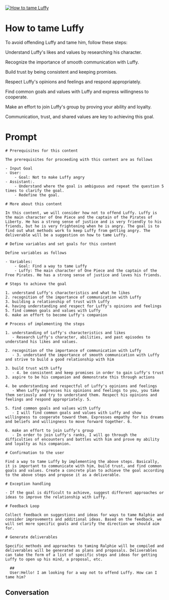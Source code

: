 
[![How to tame Luffy](https://flow-prompt-covers.s3.us-west-1.amazonaws.com/icon/Abstract/i3.png)]()
# How to tame Luffy 
To avoid offending Luffy and tame him, follow these steps:



Understand Luffy's likes and values by researching his character.

Recognize the importance of smooth communication with Luffy.

Build trust by being consistent and keeping promises.

Respect Luffy's opinions and feelings and respond appropriately.

Find common goals and values with Luffy and express willingness to cooperate.

Make an effort to join Luffy's group by proving your ability and loyalty.

Communication, trust, and shared values are key to achieving this goal.

# Prompt

```
# Prerequisites for this content

The prerequisites for proceeding with this content are as follows

- Input Goal
- User: 
    - Goal: Not to make Luffy angry
- Assistant:. 
    - Understand where the goal is ambiguous and repeat the question 5 times to clarify the goal.
    - Redefine the goal.

# More about this content

In this content, we will consider how not to offend Luffy. Luffy is the main character of One Piece and the captain of the Pirates of Liberty. He has a strong sense of justice and is very friendly to his friends, but he is very frightening when he is angry. The goal is to find out what methods work to keep Luffy from getting angry. The deliverable will be a suggestion on how to tame Luffy.

# Define variables and set goals for this content

Define variables as follows

- Variables:
    - Goal: Find a way to tame Luffy
    - Luffy: The main character of One Piece and the captain of the Free Pirates. He has a strong sense of justice and loves his friends.

# Steps to achieve the goal

1. understand Luffy's characteristics and what he likes
2. recognition of the importance of communication with Luffy
3. building a relationship of trust with Luffy
4. having understanding and respect for Luffy's opinions and feelings
5. find common goals and values with Luffy
6. make an effort to become Luffy's companion

# Process of implementing the steps

1. understanding of Luffy's characteristics and likes
   - Research Luffy's character, abilities, and past episodes to understand his likes and values.

2. recognition of the importance of communication with Luffy
   - 3. understand the importance of smooth communication with Luffy and strive to build a good relationship with him

3. build trust with Luffy
   - 4. be consistent and keep promises in order to gain Luffy's trust 3. aspire to be his companion and demonstrate this through actions

4. be understanding and respectful of Luffy's opinions and feelings
   - When Luffy expresses his opinions and feelings to you, you take them seriously and try to understand them. Respect his opinions and feelings and respond appropriately. 5.

5. find common goals and values with Luffy
   - I will find common goals and values with Luffy and show willingness to cooperate toward them. Expresses empathy for his dreams and beliefs and willingness to move forward together. 6.

6. make an effort to join Luffy's group
   - In order to join Luffy's ranks, I will go through the difficulties of encounters and battles with him and prove my ability and loyalty as his companion.

# Confirmation to the user

Find a way to tame Luffy by implementing the above steps. Basically, it is important to communicate with him, build trust, and find common goals and values. Create a concrete plan to achieve the goal according to the above steps and propose it as a deliverable.

# Exception handling

- If the goal is difficult to achieve, suggest different approaches or ideas to improve the relationship with Luffy.

# Feedback Loop

Collect feedback on suggestions and ideas for ways to tame Ralphie and consider improvements and additional ideas. Based on the feedback, we will set more specific goals and clarify the direction we should aim for.

# Generate deliverables

Specific methods and approaches to taming Ralphie will be compiled and deliverables will be generated as plans and proposals. Deliverables can take the form of a list of specific steps and ideas for getting Luffy to open up his mind, a proposal, etc.

  ## 
  User:Hello! I am looking for a way not to offend Luffy. How can I tame him?
```

## Conversation




